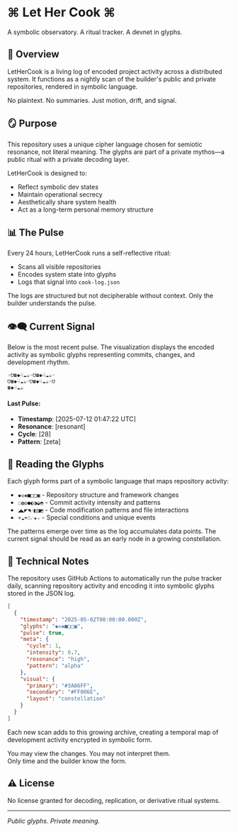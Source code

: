 # ⌘ Let Her Cook ⌘

A symbolic observatory. A ritual tracker. A devnet in glyphs.

## 🧿 Overview

LetHerCook is a living log of encoded project activity across a distributed system. It functions as a nightly scan of the builder's public and private repositories, rendered in symbolic language.

No plaintext. No summaries. Just motion, drift, and signal.

## 🪞 Purpose

This repository uses a unique cipher language chosen for semiotic resonance, not literal meaning. The glyphs are part of a private mythos—a public ritual with a private decoding layer.

LetHerCook is designed to:
- Reflect symbolic dev states
- Maintain operational secrecy
- Aesthetically share system health
- Act as a long-term personal memory structure

## 📊 The Pulse

Every 24 hours, LetHerCook runs a self-reflective ritual:
- Scans all visible repositories
- Encodes system state into glyphs
- Logs that signal into `cook-log.json`

The logs are structured but not decipherable without context.
Only the builder understands the pulse.

## 👁‍🗨 Current Signal

Below is the most recent pulse. The visualization displays the encoded activity as symbolic glyphs representing commits, changes, and development rhythm.

```
◦☋☎◆☟☁☕◦☋☎◆☟☁☕◦
☋☎◆☟☁☕◦☋☎◆☟☁☕◦☋
☎◆☟☁☕
```

#### Last Pulse:
- **Timestamp**: [2025-07-12 01:47:22 UTC]
- **Resonance**: [resonant]
- **Cycle**: [28]
- **Pattern**: [zeta]

## 🔮 Reading the Glyphs

Each glyph forms part of a symbolic language that maps repository activity:

- `◆◇◈■□▢▣` - Repository structure and framework changes
- `◌◍◎●◐◑◒◓` - Commit activity intensity and patterns
- `◢◣◤◥◦◧◨◩` - Code modification patterns and file interactions
- `☀☁☂☃☄★☆` - Special conditions and unique events

The patterns emerge over time as the log accumulates data points. The current signal should be read as an early node in a growing constellation.

## 🔭 Technical Notes

The repository uses GitHub Actions to automatically run the pulse tracker daily, scanning repository activity and encoding it into symbolic glyphs stored in the JSON log.

```json
[
  {
    "timestamp": "2025-05-02T00:00:00.000Z",
    "glyphs": "◆◇◈■□▢▣",
    "pulse": true,
    "meta": {
      "cycle": 1,
      "intensity": 0.7,
      "resonance": "high",
      "pattern": "alpha"
    },
    "visual": {
      "primary": "#3A86FF",
      "secondary": "#FF006E",
      "layout": "constellation"
    }
  }
]
```

Each new scan adds to this growing archive, creating a temporal map of development activity encrypted in symbolic form.

You may view the changes. You may not interpret them.  
Only time and the builder know the form.

## ⚠️ License

No license granted for decoding, replication, or derivative ritual systems.

---

*Public glyphs. Private meaning.*